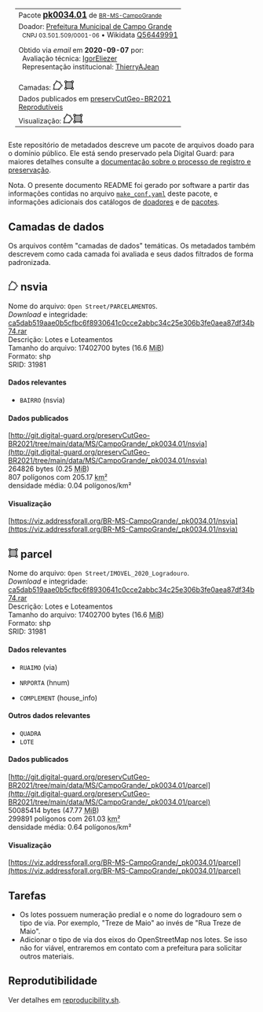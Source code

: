 <aside>
<table align="right" style="padding: 1em">
<tr><td>Pacote <a target="_git" title="link canônico para o git deste pacote" href="http://git.digital-guard.org/preserv-BR/blob/main/data/MS/CampoGrande/_pk0034.01"><big><b>pk0034.01</b></big></a> de <small><a target="_osmcodes" title="Jurisdição" href="https://osm.codes/BR-MS-CampoGrande">BR-MS-CampoGrande</a></small>
</td></tr>
<tr><td>
Doador: <a rel="external" target="_doador" href="http://www.campogrande.ms.gov.br/">Prefeitura Municipal de Campo Grande</a>
<br/>&nbsp; <small>CNPJ 03.501.509/0001-06</small> • Wikidata <a rel="external" target="_doador" title="link descritor Wikidata do doador" href="https://www.wikidata.org/wiki/Q56449991">Q56449991</a></small><br/>

Obtido via <i>email</i> em <b>2020-09-07</b> por:
<br/>&nbsp; Avaliação técnica: <a rel="external" target="_gitPerson" title="usuário Git" href="https://github.com/IgorEliezer">IgorEliezer</a>
<br/>&nbsp; Representação institucional: <a rel="external" target="_gitPerson" title="usuário Git" href="https://github.com/ThierryAJean">ThierryAJean</a><br/>
</td></tr>
<tr><td>Camadas: <a title="nsvia" href="#-nsvia"><img src="https://raw.githubusercontent.com/digital-guard/preserv/main/docs/assets/layerIcon-nsvia.png" alt="nsvia" width="20"/></a> <a title="parcel" href="#-parcel"><img src="https://raw.githubusercontent.com/digital-guard/preserv/main/docs/assets/layerIcon-parcel.png" alt="parcel" width="20"/></a> </td></tr>
<tr><td>Dados publicados em <a href="http://git.digital-guard.org/preservCutGeo-BR2021/tree/main/data/MS/CampoGrande/_pk0034.01">preservCutGeo-BR2021</a><br/><a href="#reprodutibilidade">Reprodutíveis</a></td></tr>
<tr><td>Visualização: <a title="nsvia" href="https://viz.addressforall.org/BR-MS-CampoGrande/_pk0034.01/nsvia"><img src="https://raw.githubusercontent.com/digital-guard/preserv/main/docs/assets/layerIcon-nsvia.png" alt="nsvia" width="20"/></a><a title="parcel" href="https://viz.addressforall.org/BR-MS-CampoGrande/_pk0034.01/parcel"><img src="https://raw.githubusercontent.com/digital-guard/preserv/main/docs/assets/layerIcon-parcel.png" alt="parcel" width="20"/></a></td></tr>
</table>
</aside>

<section>

Este repositório de metadados descreve um pacote de arquivos doado para o domínio público. Ele está sendo preservado pela Digital Guard: para maiores detalhes consulte a [documentação sobre o processo de registro e preservação](https://wiki.addressforall.org/doc/Documentação_Digital-guard).

Nota. O presente documento README foi gerado por software a partir das informações contidas no arquivo [`make_conf.yaml`](make_conf.yaml) deste pacote, e informações adicionais dos catálogos de [doadores](https://git.digital-guard.org/preserv-BR/blob/main/data/donor.csv) e de [pacotes](https://git.digital-guard.org/preserv-BR/blob/main/data/donatedPack.csv).

# Camadas de dados

Os arquivos contêm "camadas de dados" temáticas. Os metadados também descrevem como cada camada foi avaliada e seus dados filtrados de forma padronizada.

## <img src="https://raw.githubusercontent.com/digital-guard/preserv/main/docs/assets/layerIcon-nsvia.png" alt="nsvia" width="20"/> nsvia

Nome do arquivo: `Open Street/PARCELAMENTOS`.<br/>*Download* e integridade: [ca5dab519aae0b5cfbc6f8930641c0cce2abbc34c25e306b3fe0aea87df34b74.rar](http://dl.digital-guard.org/ca5dab519aae0b5cfbc6f8930641c0cce2abbc34c25e306b3fe0aea87df34b74.rar)<br/>Descrição: Lotes e Loteamentos<br/>Tamanho do arquivo: 17402700 bytes (16.6 <abbr title="mebibyte">MiB</abbr>)<br/>Formato: shp<br/>SRID: 31981

#### Dados relevantes
* `BAIRRO` (nsvia)

#### Dados publicados
[http://git.digital-guard.org/preservCutGeo-BR2021/tree/main/data/MS/CampoGrande/_pk0034.01/nsvia](http://git.digital-guard.org/preservCutGeo-BR2021/tree/main/data/MS/CampoGrande/_pk0034.01/nsvia)<br/>264826 bytes (0.25 <abbr title="mebibyte">MiB</abbr>)<br/>807 polígonos com 205.17 <abbr title="quilômetros quadrados">km²</abbr><br/>densidade média: 0.04 polígonos/km²

#### Visualização
[https://viz.addressforall.org/BR-MS-CampoGrande/_pk0034.01/nsvia](https://viz.addressforall.org/BR-MS-CampoGrande/_pk0034.01/nsvia)
## <img src="https://raw.githubusercontent.com/digital-guard/preserv/main/docs/assets/layerIcon-parcel.png" alt="parcel" width="20"/> parcel

Nome do arquivo: `Open Street/IMOVEL_2020_Logradouro`.<br/>*Download* e integridade: [ca5dab519aae0b5cfbc6f8930641c0cce2abbc34c25e306b3fe0aea87df34b74.rar](http://dl.digital-guard.org/ca5dab519aae0b5cfbc6f8930641c0cce2abbc34c25e306b3fe0aea87df34b74.rar)<br/>Descrição: Lotes e Loteamentos<br/>Tamanho do arquivo: 17402700 bytes (16.6 <abbr title="mebibyte">MiB</abbr>)<br/>Formato: shp<br/>SRID: 31981

#### Dados relevantes
* `RUAIMO` (via)

* `NRPORTA` (hnum)

* `COMPLEMENT` (house_info)

#### Outros dados relevantes
* `QUADRA`
* `LOTE`

#### Dados publicados
[http://git.digital-guard.org/preservCutGeo-BR2021/tree/main/data/MS/CampoGrande/_pk0034.01/parcel](http://git.digital-guard.org/preservCutGeo-BR2021/tree/main/data/MS/CampoGrande/_pk0034.01/parcel)<br/>50085414 bytes (47.77 <abbr title="mebibyte">MiB</abbr>)<br/>299891 polígonos com 261.03 <abbr title="quilômetros quadrados">km²</abbr><br/>densidade média: 0.64 polígonos/km²

#### Visualização
[https://viz.addressforall.org/BR-MS-CampoGrande/_pk0034.01/parcel](https://viz.addressforall.org/BR-MS-CampoGrande/_pk0034.01/parcel)

# Tarefas
* Os lotes possuem numeração predial e o nome do logradouro sem o tipo de via. Por exemplo, &quot;Treze de Maio&quot; ao invés de &quot;Rua Treze de Maio&quot;.
* Adicionar o tipo de via dos eixos do OpenStreetMap nos lotes. Se isso não for viável, entraremos em contato com a prefeitura para solicitar outros materiais.
</section>
<section>

# Reprodutibilidade

Ver detalhes em [reproducibility.sh](reproducibility.sh).

</section>

